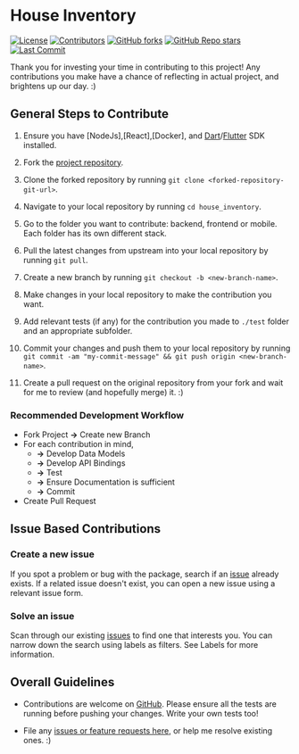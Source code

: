 # House Inventory

[![License](https://img.shields.io/github/license/dhi13man/nordigen_integration)](https://github.com/DevGrowth/house_inventory/blob/main/LICENSE)
[![Contributors](https://img.shields.io/github/contributors-anon/dhi13man/nordigen_integration?style=flat)](https://github.com/DevGrowth/house_inventory/graphs/contributors)
[![GitHub forks](https://img.shields.io/github/forks/dhi13man/nordigen_integration?style=social)](https://github.com/DevGrowth/house_inventory/network/members)
[![GitHub Repo stars](https://img.shields.io/github/stars/dhi13man/nordigen_integration?style=social)](https://github.com/DevGrowth/house_inventory)
[![Last Commit](https://img.shields.io/github/last-commit/dhi13man/nordigen_integration)](https://github.com/DevGrowth/house_inventory/commits/main)

Thank you for investing your time in contributing to this project! Any contributions you make have a chance of reflecting in actual project, and brightens up our day. :)

## General Steps to Contribute

1. Ensure you have [NodeJs],[React],[Docker], and [Dart](https://dart.dev/get-dart)/[Flutter](https://flutter.dev/docs/get-started/install) SDK installed.

2. Fork the [project repository](https://github.com/DevGrowth/house_inventory).

3. Clone the forked repository by running `git clone <forked-repository-git-url>`.

4. Navigate to your local repository by running `cd house_inventory`.

5. Go to the folder you want to contribute: backend, frontend or mobile. Each folder has its own different stack.

6. Pull the latest changes from upstream into your local repository by running `git pull`.

7. Create a new branch by running `git checkout -b <new-branch-name>`.

8. Make changes in your local repository to make the contribution you want.

9. Add relevant tests (if any) for the contribution you made to `./test` folder and an appropriate subfolder.

10. Commit your changes and push them to your local repository by running `git commit -am "my-commit-message" && git push origin <new-branch-name>`.

11. Create a pull request on the original repository from your fork and wait for me to review (and hopefully merge) it. :)

### Recommended Development Workflow

- Fork Project **->** Create new Branch
- For each contribution in mind,
  - **->** Develop Data Models
  - **->** Develop API Bindings
  - **->** Test
  - **->** Ensure Documentation is sufficient
  - **->** Commit
- Create Pull Request

## Issue Based Contributions

### Create a new issue

If you spot a problem or bug with the package, search if an [issue](https://github.com/DevGrowth/house_inventory/issues) already exists. If a related issue doesn't exist, you can open a new issue using a relevant issue form.

### Solve an issue

Scan through our existing [issues](https://github.com/DevGrowth/house_inventory/issues) to find one that interests you. You can narrow down the search using labels as filters. See Labels for more information.

## Overall Guidelines

- Contributions are welcome on [GitHub](https://github.com/DevGrowth/house_inventory/). Please ensure all the tests are running before pushing your changes. Write your own tests too!

- File any [issues or feature requests here,](https://github.com/DevGrowth/house_inventory/issues) or help me resolve existing ones. :)
